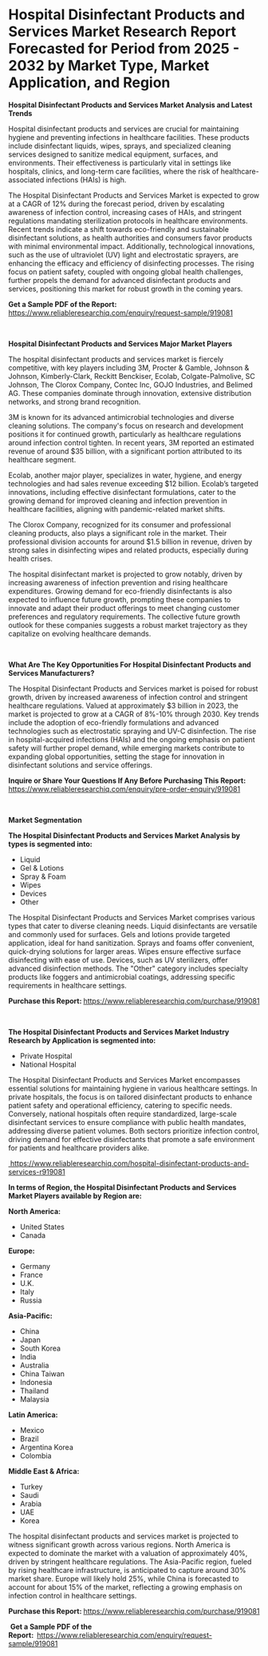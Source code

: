 <p><h1>Hospital Disinfectant Products and Services Market Research Report Forecasted for Period from 2025 -  2032 by Market Type, Market Application, and Region</h1></p><p><strong>Hospital Disinfectant Products and Services Market Analysis and Latest Trends</strong></p>
<p><p>Hospital disinfectant products and services are crucial for maintaining hygiene and preventing infections in healthcare facilities. These products include disinfectant liquids, wipes, sprays, and specialized cleaning services designed to sanitize medical equipment, surfaces, and environments. Their effectiveness is particularly vital in settings like hospitals, clinics, and long-term care facilities, where the risk of healthcare-associated infections (HAIs) is high.</p><p>The Hospital Disinfectant Products and Services Market is expected to grow at a CAGR of 12% during the forecast period, driven by escalating awareness of infection control, increasing cases of HAIs, and stringent regulations mandating sterilization protocols in healthcare environments. Recent trends indicate a shift towards eco-friendly and sustainable disinfectant solutions, as health authorities and consumers favor products with minimal environmental impact. Additionally, technological innovations, such as the use of ultraviolet (UV) light and electrostatic sprayers, are enhancing the efficacy and efficiency of disinfecting processes. The rising focus on patient safety, coupled with ongoing global health challenges, further propels the demand for advanced disinfectant products and services, positioning this market for robust growth in the coming years.</p></p>
<p><strong>Get a Sample PDF of the Report:&nbsp;</strong> <a href="https://www.reliableresearchiq.com/enquiry/request-sample/919081?utm_campaign=3095&utm_medium=2&utm_source=Github&utm_content=ia&utm_term=18042025&utm_id=hospital-disinfectant-products-and-services">https://www.reliableresearchiq.com/enquiry/request-sample/919081</a></p>
<p>&nbsp;</p>
<p><strong>Hospital Disinfectant Products and Services Major Market Players</strong></p>
<p><p>The hospital disinfectant products and services market is fiercely competitive, with key players including 3M, Procter & Gamble, Johnson & Johnson, Kimberly-Clark, Reckitt Benckiser, Ecolab, Colgate-Palmolive, SC Johnson, The Clorox Company, Contec Inc, GOJO Industries, and Belimed AG. These companies dominate through innovation, extensive distribution networks, and strong brand recognition.</p><p>3M is known for its advanced antimicrobial technologies and diverse cleaning solutions. The company's focus on research and development positions it for continued growth, particularly as healthcare regulations around infection control tighten. In recent years, 3M reported an estimated revenue of around $35 billion, with a significant portion attributed to its healthcare segment.</p><p>Ecolab, another major player, specializes in water, hygiene, and energy technologies and had sales revenue exceeding $12 billion. Ecolab’s targeted innovations, including effective disinfectant formulations, cater to the growing demand for improved cleaning and infection prevention in healthcare facilities, aligning with pandemic-related market shifts.</p><p>The Clorox Company, recognized for its consumer and professional cleaning products, also plays a significant role in the market. Their professional division accounts for around $1.5 billion in revenue, driven by strong sales in disinfecting wipes and related products, especially during health crises.</p><p>The hospital disinfectant market is projected to grow notably, driven by increasing awareness of infection prevention and rising healthcare expenditures. Growing demand for eco-friendly disinfectants is also expected to influence future growth, prompting these companies to innovate and adapt their product offerings to meet changing customer preferences and regulatory requirements. The collective future growth outlook for these companies suggests a robust market trajectory as they capitalize on evolving healthcare demands.</p></p>
<p>&nbsp;</p>
<p><strong>What Are The Key Opportunities For Hospital Disinfectant Products and Services Manufacturers?</strong></p>
<p><p>The Hospital Disinfectant Products and Services market is poised for robust growth, driven by increased awareness of infection control and stringent healthcare regulations. Valued at approximately $3 billion in 2023, the market is projected to grow at a CAGR of 8%-10% through 2030. Key trends include the adoption of eco-friendly formulations and advanced technologies such as electrostatic spraying and UV-C disinfection. The rise in hospital-acquired infections (HAIs) and the ongoing emphasis on patient safety will further propel demand, while emerging markets contribute to expanding global opportunities, setting the stage for innovation in disinfectant solutions and service offerings.</p></p>
<p><strong>Inquire or Share Your Questions If Any Before Purchasing This Report:</strong> <a href="https://www.reliableresearchiq.com/enquiry/pre-order-enquiry/919081?utm_campaign=3095&utm_medium=2&utm_source=Github&utm_content=ia&utm_term=18042025&utm_id=hospital-disinfectant-products-and-services">https://www.reliableresearchiq.com/enquiry/pre-order-enquiry/919081</a></p>
<p>&nbsp;</p>
<p><strong>Market Segmentation</strong></p>
<p><strong>The Hospital Disinfectant Products and Services Market Analysis by types is segmented into:</strong></p>
<p><ul><li>Liquid</li><li>Gel & Lotions</li><li>Spray & Foam</li><li>Wipes</li><li>Devices</li><li>Other</li></ul></p>
<p><p>The Hospital Disinfectant Products and Services Market comprises various types that cater to diverse cleaning needs. Liquid disinfectants are versatile and commonly used for surfaces. Gels and lotions provide targeted application, ideal for hand sanitization. Sprays and foams offer convenient, quick-drying solutions for larger areas. Wipes ensure effective surface disinfecting with ease of use. Devices, such as UV sterilizers, offer advanced disinfection methods. The "Other" category includes specialty products like foggers and antimicrobial coatings, addressing specific requirements in healthcare settings.</p></p>
<p><strong>Purchase this Report:&nbsp;</strong><a href="https://www.reliableresearchiq.com/purchase/919081?utm_campaign=3095&utm_medium=2&utm_source=Github&utm_content=ia&utm_term=18042025&utm_id=hospital-disinfectant-products-and-services">https://www.reliableresearchiq.com/purchase/919081</a></p>
<p>&nbsp;</p>
<p><strong>The Hospital Disinfectant Products and Services Market Industry Research by Application is segmented into:</strong></p>
<p><ul><li>Private Hospital</li><li>National Hospital</li></ul></p>
<p><p>The Hospital Disinfectant Products and Services Market encompasses essential solutions for maintaining hygiene in various healthcare settings. In private hospitals, the focus is on tailored disinfectant products to enhance patient safety and operational efficiency, catering to specific needs. Conversely, national hospitals often require standardized, large-scale disinfectant services to ensure compliance with public health mandates, addressing diverse patient volumes. Both sectors prioritize infection control, driving demand for effective disinfectants that promote a safe environment for patients and healthcare providers alike.</p></p>
<p><a href="https://www.reliableresearchiq.com/hospital-disinfectant-products-and-services-r919081?utm_campaign=3095&utm_medium=2&utm_source=Github&utm_content=ia&utm_term=18042025&utm_id=hospital-disinfectant-products-and-services">&nbsp;https://www.reliableresearchiq.com/hospital-disinfectant-products-and-services-r919081</a></p>
<p><strong>In terms of Region, the Hospital Disinfectant Products and Services Market Players available by Region are:</strong></p>
<p>
    <p> <strong> North America: </strong>
        <ul>
            <li>United States</li>
            <li>Canada</li>
        </ul>
        </p> 
    <p> <strong> Europe: </strong>
        <ul>
            <li>Germany</li>
            <li>France</li>
            <li>U.K.</li>
            <li>Italy</li>
            <li>Russia</li>
        </ul>
        </p> 
    <p> <strong> Asia-Pacific: </strong>
        <ul>
            <li>China</li>
            <li>Japan</li>
            <li>South Korea</li>
            <li>India</li>
            <li>Australia</li>
            <li>China Taiwan</li>
            <li>Indonesia</li>
            <li>Thailand</li>
            <li>Malaysia</li>
        </ul>
        </p> 
    <p> <strong> Latin America: </strong>
        <ul>
            <li>Mexico</li>
            <li>Brazil</li>
            <li>Argentina Korea</li>
            <li>Colombia</li>
        </ul>
        </p> 
    <p> <strong> Middle East & Africa: </strong>
        <ul>
            <li>Turkey</li>
            <li>Saudi</li>
            <li>Arabia</li>
            <li>UAE</li>
            <li>Korea</li>
        </ul>
    </p>
    </p>
<p><p>The hospital disinfectant products and services market is projected to witness significant growth across various regions. North America is expected to dominate the market with a valuation of approximately 40%, driven by stringent healthcare regulations. The Asia-Pacific region, fueled by rising healthcare infrastructure, is anticipated to capture around 30% market share. Europe will likely hold 25%, while China is forecasted to account for about 15% of the market, reflecting a growing emphasis on infection control in healthcare settings.</p></p>
<p><strong>Purchase this Report: </strong><a href="https://www.reliableresearchiq.com/purchase/919081?utm_campaign=3095&utm_medium=2&utm_source=Github&utm_content=ia&utm_term=18042025&utm_id=hospital-disinfectant-products-and-services">https://www.reliableresearchiq.com/purchase/919081</a></p>
<p>&nbsp;<strong>Get a Sample PDF of the Report:&nbsp;&nbsp;</strong><a href="https://www.reliableresearchiq.com/enquiry/request-sample/919081?utm_campaign=3095&utm_medium=2&utm_source=Github&utm_content=ia&utm_term=18042025&utm_id=hospital-disinfectant-products-and-services">https://www.reliableresearchiq.com/enquiry/request-sample/919081</a></p>
<p><strong></strong></p>
<p><p></p><p></p><p></p></p>